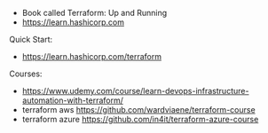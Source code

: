 - Book called Terraform: Up and Running
- https://learn.hashicorp.com

Quick Start:
- https://learn.hashicorp.com/terraform

Courses:
- https://www.udemy.com/course/learn-devops-infrastructure-automation-with-terraform/
- terraform aws  https://github.com/wardviaene/terraform-course
- terraform azure  https://github.com/in4it/terraform-azure-course
